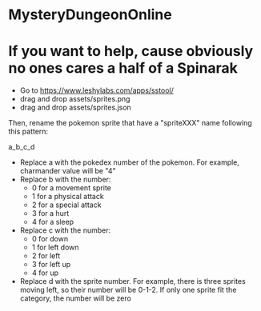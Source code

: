 # MysteryDungeonOnline

# If you want to help, cause obviously no ones cares a half of a Spinarak

  - Go to https://www.leshylabs.com/apps/sstool/
  - drag and drop assets/sprites.png
  - drag and drop assets/sprites.json
 
 Then, rename the pokemon sprite that have a "spriteXXX" name following this pattern:
 
 a_b_c_d
 
  - Replace a with the pokedex number of the pokemon. For example, charmander value will be "4"
  - Replace b with the number:
    - 0 for a movement sprite
    - 1 for a physical attack
    - 2 for a special attack
    - 3 for a hurt
    - 4 for a sleep
  - Replace c with the number:
    - 0 for down
    - 1 for left down
    - 2 for left
    - 3 for left up
    - 4 for up
  - Replace d with the sprite number. For example, there is three sprites moving left, so their number will be 0-1-2. If only one sprite fit the category, the number will be zero
